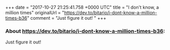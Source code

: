 +++
date = "2017-10-27 21:25:41.758 +0000 UTC"
title = "I don't know, a million times"
originalUrl = "https://dev.to/bitario/i-dont-know-a-million-times-b36"
comment = "Just figure it out! "
+++

### About https://dev.to/bitario/i-dont-know-a-million-times-b36:

Just figure it out! 
